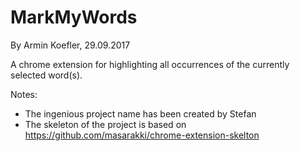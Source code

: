 # MarkMyWords
By Armin Koefler, 29.09.2017

A chrome extension for highlighting all occurrences of the currently selected word(s).

Notes:
* The ingenious project name has been created by Stefan
* The skeleton of the project is based on https://github.com/masarakki/chrome-extension-skelton
